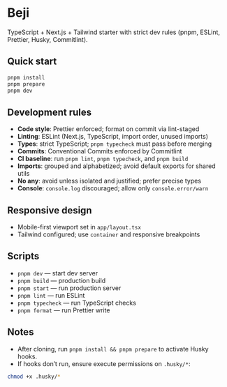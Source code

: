 # Beji

TypeScript + Next.js + Tailwind starter with strict dev rules (pnpm, ESLint, Prettier, Husky, Commitlint).

## Quick start

```bash
pnpm install
pnpm prepare
pnpm dev
```

## Development rules

- **Code style**: Prettier enforced; format on commit via lint-staged
- **Linting**: ESLint (Next.js, TypeScript, import order, unused imports)
- **Types**: strict TypeScript; `pnpm typecheck` must pass before merging
- **Commits**: Conventional Commits enforced by Commitlint
- **CI baseline**: run `pnpm lint`, `pnpm typecheck`, and `pnpm build`
- **Imports**: grouped and alphabetized; avoid default exports for shared utils
- **No any**: avoid unless isolated and justified; prefer precise types
- **Console**: `console.log` discouraged; allow only `console.error/warn`

## Responsive design

- Mobile-first viewport set in `app/layout.tsx`
- Tailwind configured; use `container` and responsive breakpoints

## Scripts

- `pnpm dev` — start dev server
- `pnpm build` — production build
- `pnpm start` — run production server
- `pnpm lint` — run ESLint
- `pnpm typecheck` — run TypeScript checks
- `pnpm format` — run Prettier write

## Notes

- After cloning, run `pnpm install && pnpm prepare` to activate Husky hooks.
- If hooks don’t run, ensure execute permissions on `.husky/*`:

```bash
chmod +x .husky/*
```
